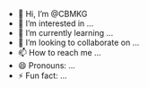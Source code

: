 - 👋 Hi, I’m @CBMKG
- 👀 I’m interested in ...
- 🌱 I’m currently learning ...
- 💞️ I’m looking to collaborate on ...
- 📫 How to reach me ...
- 😄 Pronouns: ...
- ⚡ Fun fact: ...

<!---
CBMKG/CBMKG is a ✨ special ✨ repository because its `README.md` (this file) appears on your GitHub profile.
You can click the Preview link to take a look at your changes.
--->
